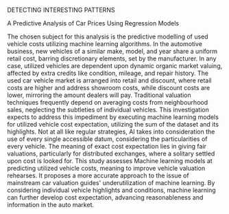 DETECTING INTERESTING PATTERNS


A Predictive Analysis of Car Prices Using Regression Models



The chosen subject for this analysis is the predictive modelling of used vehicle costs utilizing machine learning algorithms. In the automotive business, new vehicles of a similar make, model, and year share a uniform retail cost, barring discretionary elements, set by the manufacturer. In any case, utilized vehicles are dependent upon dynamic organic market valuing, affected by extra credits like condition, mileage, and repair history.
The used car vehicle market is arranged into retail and discount, where retail costs are higher and address showroom costs, while discount costs are lower, mirroring the amount dealers will pay.
Traditional valuation techniques frequently depend on averaging costs from neighbourhood sales, neglecting the subtleties of individual vehicles. This investigation expects to address this impediment by executing machine learning models for utilized vehicle cost expectation, utilizing the sum of the dataset and its highlights. Not at all like regular strategies, AI takes into consideration the use of every single accessible datum, considering the particularities of every vehicle. The meaning of exact cost expectation lies in giving fair valuations, particularly for distributed exchanges, where a solitary settled upon cost is looked for.
This study assesses Machine learning models at predicting utilized vehicle costs, meaning to improve vehicle valuation rehearses. It proposes a more accurate approach to the issue of mainstream car valuation guides' underutilization of machine learning. By considering individual vehicle highlights and conditions, machine learning can further develop cost expectation, advancing reasonableness and information in the auto market.

